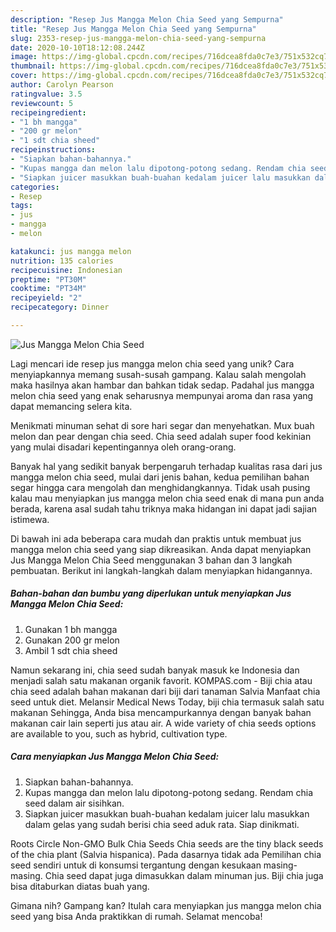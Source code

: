 ```yaml
---
description: "Resep Jus Mangga Melon Chia Seed yang Sempurna"
title: "Resep Jus Mangga Melon Chia Seed yang Sempurna"
slug: 2353-resep-jus-mangga-melon-chia-seed-yang-sempurna
date: 2020-10-10T18:12:08.244Z
image: https://img-global.cpcdn.com/recipes/716dcea8fda0c7e3/751x532cq70/jus-mangga-melon-chia-seed-foto-resep-utama.jpg
thumbnail: https://img-global.cpcdn.com/recipes/716dcea8fda0c7e3/751x532cq70/jus-mangga-melon-chia-seed-foto-resep-utama.jpg
cover: https://img-global.cpcdn.com/recipes/716dcea8fda0c7e3/751x532cq70/jus-mangga-melon-chia-seed-foto-resep-utama.jpg
author: Carolyn Pearson
ratingvalue: 3.5
reviewcount: 5
recipeingredient:
- "1 bh mangga"
- "200 gr melon"
- "1 sdt chia sheed"
recipeinstructions:
- "Siapkan bahan-bahannya."
- "Kupas mangga dan melon lalu dipotong-potong sedang. Rendam chia seed dalam air sisihkan."
- "Siapkan juicer masukkan buah-buahan kedalam juicer lalu masukkan dalam gelas yang sudah berisi chia seed aduk rata. Siap dinikmati."
categories:
- Resep
tags:
- jus
- mangga
- melon

katakunci: jus mangga melon 
nutrition: 135 calories
recipecuisine: Indonesian
preptime: "PT30M"
cooktime: "PT34M"
recipeyield: "2"
recipecategory: Dinner

---
```



![Jus Mangga Melon Chia Seed](https://img-global.cpcdn.com/recipes/716dcea8fda0c7e3/751x532cq70/jus-mangga-melon-chia-seed-foto-resep-utama.jpg)

Lagi mencari ide resep jus mangga melon chia seed yang unik? Cara menyiapkannya memang susah-susah gampang. Kalau salah mengolah maka hasilnya akan hambar dan bahkan tidak sedap. Padahal jus mangga melon chia seed yang enak seharusnya mempunyai aroma dan rasa yang dapat memancing selera kita.

Menikmati minuman sehat di sore hari segar dan menyehatkan. Mux buah melon dan pear dengan chia seed. Chia seed adalah super food kekinian yang mulai disadari kepentingannya oleh orang-orang.

Banyak hal yang sedikit banyak berpengaruh terhadap kualitas rasa dari jus mangga melon chia seed, mulai dari jenis bahan, kedua pemilihan bahan segar hingga cara mengolah dan menghidangkannya. Tidak usah pusing kalau mau menyiapkan jus mangga melon chia seed enak di mana pun anda berada, karena asal sudah tahu triknya maka hidangan ini dapat jadi sajian istimewa.


Di bawah ini ada beberapa cara mudah dan praktis untuk membuat jus mangga melon chia seed yang siap dikreasikan. Anda dapat menyiapkan Jus Mangga Melon Chia Seed menggunakan 3 bahan dan 3 langkah pembuatan. Berikut ini langkah-langkah dalam menyiapkan hidangannya.

<!--inarticleads1-->

##### Bahan-bahan dan bumbu yang diperlukan untuk menyiapkan Jus Mangga Melon Chia Seed:

1. Gunakan 1 bh mangga
1. Gunakan 200 gr melon
1. Ambil 1 sdt chia sheed


Namun sekarang ini, chia seed sudah banyak masuk ke Indonesia dan menjadi salah satu makanan organik favorit. KOMPAS.com - Biji chia atau chia seed adalah bahan makanan dari biji dari tanaman Salvia Manfaat chia seed untuk diet. Melansir Medical News Today, biji chia termasuk salah satu makanan Sehingga, Anda bisa mencampurkannya dengan banyak bahan makanan cair lain seperti jus atau air. A wide variety of chia seeds options are available to you, such as hybrid, cultivation type. 

<!--inarticleads2-->

##### Cara menyiapkan Jus Mangga Melon Chia Seed:

1. Siapkan bahan-bahannya.
1. Kupas mangga dan melon lalu dipotong-potong sedang. Rendam chia seed dalam air sisihkan.
1. Siapkan juicer masukkan buah-buahan kedalam juicer lalu masukkan dalam gelas yang sudah berisi chia seed aduk rata. Siap dinikmati.


Roots Circle Non-GMO Bulk Chia Seeds Chia seeds are the tiny black seeds of the chia plant (Salvia hispanica). Pada dasarnya tidak ada Pemilihan chia seed sendiri untuk di konsumsi tergantung dengan kesukaan masing-masing. Chia seed dapat juga dimasukkan dalam minuman jus. Biji chia juga bisa ditaburkan diatas buah yang. 

Gimana nih? Gampang kan? Itulah cara menyiapkan jus mangga melon chia seed yang bisa Anda praktikkan di rumah. Selamat mencoba!
